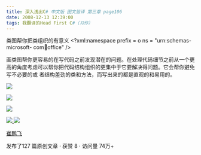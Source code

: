 ```yaml
---
title: 深入浅出C# 中文版 图文皆译 第三章 page106
date: 2008-12-13 12:39:00
tags: 我翻译的Head First C#（习作）
---
```

类图帮你把类组织的有意义  <?xml:namespace prefix = o ns = "urn:schemas-microsoft-
com:office:office" />

画类图帮你更容易的在写代码之前发现潜在的问题。在处理代码细节之前从一个更高的角度考虑可以帮你把代码结构组织的更集中于它要解决得问题。它会帮你避免写不必要的或
者结构差劲的类和方法，而写出来的都是直观的和易用的。

![](https://p-blog.csdn.net/images/p_blog_csdn_net/cuipengfei1/EntryImages/20081213/%E6%88%AA%E5%9B%BE03.jpg)

![](https://p-blog.csdn.net/images/p_blog_csdn_net/cuipengfei1/EntryImages/20081213/%E6%88%AA%E5%9B%BE04.jpg)

![](https://p-blog.csdn.net/images/p_blog_csdn_net/cuipengfei1/EntryImages/20081213/%E6%88%AA%E5%9B%BE05.jpg)



[ ![](https://profile.csdnimg.cn/5/2/5/3_cuipengfei1)
![](https://g.csdnimg.cn/static/user-reg-year/1x/11.png)
](https://blog.csdn.net/cuipengfei1)

[ 崔鹏飞 ](https://blog.csdn.net/cuipengfei1)

发布了127 篇原创文章  ·  获赞 8  ·  访问量 74万+


